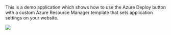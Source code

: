 This is a demo application which shows how to use the Azure Deploy button with a custom Azure Resource Manager template that sets application settings on your website. 

<a href="https://azuredeploy.net/" target="_blank">
    <img src="http://azuredeploy.net/deploybutton.png"/>
</a>

